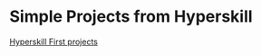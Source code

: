 # Simple Projects from Hyperskill
[Hyperskill First projects](https://hyperskill.org/curriculum#about)
